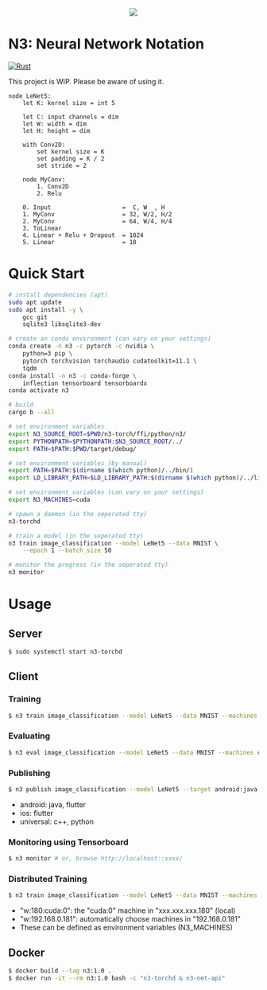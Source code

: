 <div align="center">
  <img src="https://github.com/kerryeon/n3/blob/master/assets/logo.png">
</div>

# N3: Neural Network Notation

[![Rust](https://github.com/kerryeon/n3/workflows/Rust/badge.svg)](https://travis-ci.com/kerryeon/n3)

This project is WIP. Please be aware of using it.

```
node LeNet5:
    let K: kernel size = int 5

    let C: input channels = dim
    let W: width = dim
    let H: height = dim

    with Conv2D:
        set kernel size = K
        set padding = K / 2
        set stride = 2

    node MyConv:
        1. Conv2D
        2. Relu

    0. Input                    =  C, W  , H
    1. MyConv                   = 32, W/2, H/2
    2. MyConv                   = 64, W/4, H/4
    3. ToLinear
    4. Linear + Relu + Dropout  = 1024
    5. Linear                   = 10
```

# Quick Start

```bash
# install dependencies (apt)
sudo apt update
sudo apt install -y \
    gcc git
    sqlite3 libsqlite3-dev

# create an conda environment (can vary on your settings)
conda create -n n3 -c pytorch -c nvidia \
    python=3 pip \
    pytorch torchvision torchaudio cudatoolkit=11.1 \
    tqdm
conda install -n n3 -c conda-forge \
    inflection tensorboard tensorboardx
conda activate n3

# build
cargo b --all

# set environment variables
export N3_SOURCE_ROOT=$PWD/n3-torch/ffi/python/n3/
export PYTHONPATH=$PYTHONPATH:$N3_SOURCE_ROOT/../
export PATH=$PATH:$PWD/target/debug/

# set environment variables (by manual)
export PATH=$PATH:$(dirname $(which python)/../bin/)
export LD_LIBRARY_PATH=$LD_LIBRARY_PATH:$(dirname $(which python)/../lib/)

# set environment variables (can vary on your settings)
export N3_MACHINES=cuda

# spawn a daemon (in the seperated tty)
n3-torchd

# train a model (in the seperated tty)
n3 train image_classification --model LeNet5 --data MNIST \
    --epoch 1 --batch_size 50

# monitor the progress (in the seperated tty)
n3 monitor
```

# Usage

## Server

```bash
$ sudo systemctl start n3-torchd
```

## Client

### Training

```bash
$ n3 train image_classification --model LeNet5 --data MNIST --machines cuda
```

### Evaluating

```bash
$ n3 eval image_classification --model LeNet5 --data MNIST --machines cuda
```

### Publishing

```bash
$ n3 publish image_classification --model LeNet5 --target android:java
```

* android: java, flutter
* ios: flutter
* universal: c++, python

### Monitoring using Tensorboard

```bash
$ n3 monitor # or, browse http://localhost::xxxx/
```

### Distributed Training

```bash
$ n3 train image_classification --model LeNet5 --data MNIST --machines w:180:cuda:0 w:192.168.0.181 cpu
```

* "w:180:cuda:0": the "cuda:0" machine in "xxx.xxx.xxx.180" (local)
* "w:192.168.0.181": automatically choose machines in "192.168.0.181"
* These can be defined as environment variables (N3_MACHINES)

## Docker

```bash
$ docker build --tag n3:1.0 .
$ docker run -it --rm n3:1.0 bash -c "n3-torchd & n3-net-api"
```
